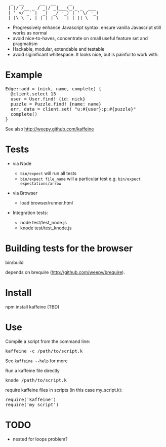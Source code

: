 <pre>
  _  __      __  __     _           
 | |/ /__ _ / _|/ _|___(_)_ _  ___  
 | ' &lt;/ _` |  _|  _/ -_) | ' \/ -_) 
 |_|\_\__,_|_| |_| \___|_|_||_\___|
</pre>


* Progressively enhance Javascript syntax: ensure vanilla Javascript still works as normal
* avoid nice-to-haves, concentrate on small useful feature set and pragmatism
* Hackable, modular, extendable and testable
* avoid siginificant whitespace. It looks nice, but is painful to work with.


Example
=======

<pre>
Edge::add = (nick, name, complete) {
  @client.select 15
  user = User.find! {id: nick}
  puzzle = Puzzle.find! {name: name}
  err, data = client.set! "u:#{user}:p:#{puzzle}"
  complete()
}
</pre>

See also http://weepy.github.com/kaffeine


Tests
=====

* via Node
  - <code>bin/expect</code> will run all tests
  - <code>bin/expect file_name</code> will a particular test e.g. <code>bin/expect expectations/arrow</code>
* via Browser
  - load browser/runner.html

* Integration tests:
  - node test/test_node.js
  - knode test/test_knode.js

Building tests for the browser
=====

bin/build

depends on brequire (http://github.com/weepy/brequire). 

Install
=======

npm install kaffeine (TBD)

Use
===

Compile a script from the command line:
<pre>kaffeine -c /path/to/script.k</pre>

See <code>kaffeine --help</code> for more


Run a kaffeine file directly
<pre>knode /path/to/script.k</pre>

require kaffeine files in scripts (in this case my_script.k):
<pre>
require('kaffeine')
require('my_script')
</pre>

TODO
====

* nested for loops problem?